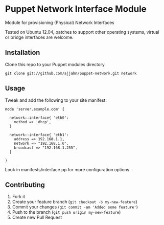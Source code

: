 # Puppet Network Interface Module

Module for provisioning (Physical) Network Interfaces

Tested on Ubuntu 12.04, patches to support other operating systems, virtual or bridge interfaces are welcome.

## Installation

Clone this repo to your Puppet modules directory

    git clone git://github.com/ajjahn/puppet-network.git network

## Usage

Tweak and add the following to your site manifest:

    node 'server.example.com' {

      network::interface{ 'eth0':
        method => 'dhcp',
      }

      network::interface{ 'eth1':
        address => 192.168.1.1,
        network => "192.168.1.0",
        broadcast => "192.168.1.255",
      }

    }

Look in manifests/interface.pp for more configuration options.

## Contributing

1. Fork it
2. Create your feature branch (`git checkout -b my-new-feature`)
3. Commit your changes (`git commit -am 'Added some feature'`)
4. Push to the branch (`git push origin my-new-feature`)
5. Create new Pull Request

